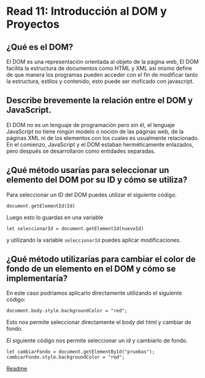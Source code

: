 # Read 11: Introducción al DOM y Proyectos

## ¿Qué es el DOM?
El DOM es una representación orientada al objeto de la página web, El DOM facilita la estructura de documentos como HTML y XML así mismo define de que manera los programas pueden acceder con el fin de modificar tanto la estructura, estilos y contenido, esto puede ser moficado con javascript.

## Describe brevemente la relación entre el DOM y JavaScript.
El DOM no es un lenguaje de programación pero sin él, el lenguaje JavaScript no tiene ningún modelo o noción de las páginas web, de la páginas XML ni de los elementos con los cuales es usualmente relacionado.
En el comienzo, JavaScript y el DOM estaban herméticamente enlazados, pero después se desarrollaron como entidades separadas.


## ¿Qué método usarías para seleccionar un elemento del DOM por su ID y cómo se utiliza?
Para seleccionar un ID del DOM puedes utilizar el siguiente código. 

```document.getElementId(Id)``` 

Luego esto lo guardas en una variable 

```let seleccionarId = document.getElementId(nuevoId)``` 

y utilizando la variable ```seleccionarId``` puedes aplicar modificaciones.


## ¿Qué método utilizarías para cambiar el color de fondo de un elemento en el DOM y cómo se implementaría? 
En este caso podriamos aplicarlo directamente utilizando el siguiente código: 

```document.body.style.backgroundColor = "red";``` 

Esto nos permite seleccionar directamente el body del html y cambiar de fondo.

El siguiente código nos permite seleccionar un id y cambiarlo de fondo. 

```let cambiarFondo = document.getElementById("pruebas");``` 
```cambiarFondo.style.backgroundColor = "red";``` 
 

 [Readme](../README.md)